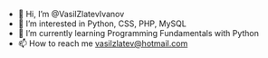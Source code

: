 - 👋 Hi, I’m @VasilZlatevIvanov
- 👀 I’m interested in Python, CSS, PHP, MySQL
- 🌱 I’m currently learning Programming Fundamentals with Python
- 📫 How to reach me vasilzlatev@hotmail.com

<!---
VasilZlatevIvanov/VasilZlatevIvanov is a ✨ special ✨ repository because its `README.md` (this file) appears on your GitHub profile.
You can click the Preview link to take a look at your changes.
--->
